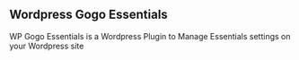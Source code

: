 Wordpress Gogo Essentials
--------------------------
WP Gogo Essentials is a Wordpress Plugin to Manage Essentials settings on your Wordpress site

